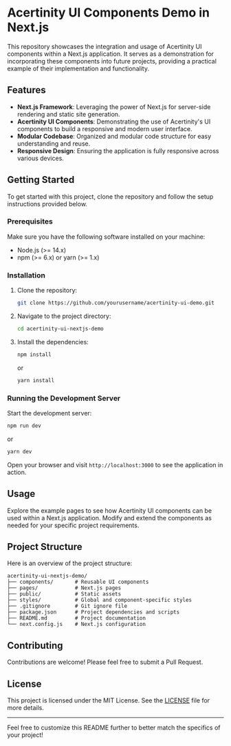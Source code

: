 
# Acertinity UI Components Demo in Next.js

This repository showcases the integration and usage of Acertinity UI components within a Next.js application. It serves as a demonstration for incorporating these components into future projects, providing a practical example of their implementation and functionality.

## Features

- **Next.js Framework**: Leveraging the power of Next.js for server-side rendering and static site generation.
- **Acertinity UI Components**: Demonstrating the use of Acertinity's UI components to build a responsive and modern user interface.
- **Modular Codebase**: Organized and modular code structure for easy understanding and reuse.
- **Responsive Design**: Ensuring the application is fully responsive across various devices.

## Getting Started

To get started with this project, clone the repository and follow the setup instructions provided below.

### Prerequisites

Make sure you have the following software installed on your machine:

- Node.js (>= 14.x)
- npm (>= 6.x) or yarn (>= 1.x)

### Installation

1. Clone the repository:

   ```bash
   git clone https://github.com/yourusername/acertinity-ui-demo.git
   ```

2. Navigate to the project directory:

   ```bash
   cd acertinity-ui-nextjs-demo
   ```

3. Install the dependencies:

   ```bash
   npm install
   ```

   or

   ```bash
   yarn install
   ```

### Running the Development Server

Start the development server:

```bash
npm run dev
```

or

```bash
yarn dev
```

Open your browser and visit `http://localhost:3000` to see the application in action.

## Usage

Explore the example pages to see how Acertinity UI components can be used within a Next.js application. Modify and extend the components as needed for your specific project requirements.

## Project Structure

Here is an overview of the project structure:

```
acertinity-ui-nextjs-demo/
├── components/       # Reusable UI components
├── pages/            # Next.js pages
├── public/           # Static assets
├── styles/           # Global and component-specific styles
├── .gitignore        # Git ignore file
├── package.json      # Project dependencies and scripts
├── README.md         # Project documentation
└── next.config.js    # Next.js configuration
```

## Contributing

Contributions are welcome! Please feel free to submit a Pull Request.

## License

This project is licensed under the MIT License. See the [LICENSE](./LICENSE) file for more details.

---

Feel free to customize this README further to better match the specifics of your project!
